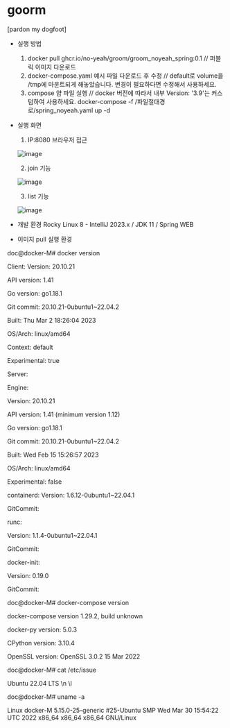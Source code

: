 # goorm

[pardon my dogfoot]

- 실행 방법
  1. docker pull ghcr.io/no-yeah/groom/groom_noyeah_spring:0.1 // 퍼블릭 이미지 다운로드
  2. docker-compose.yaml 예시 파일 다운로드 후 수정
     // default로 volume을 /tmp에 마운트되게 해놓았습니다. 변경이 필요하다면 수정해서 사용하세요.
  4. compose 얌 파일 실행  // docker 버전에 따라서 내부 Version: '3.9'는 커스텀하여 사용하세요.
  docker-compose -f /파일절대경로/spring_noyeah.yaml up -d

- 실행 화면
  1. IP:8080 브라우저 접근
     
  ![image](https://github.com/No-Yeah/goorm/assets/36402738/a79d276c-3d6a-434d-8e2e-add45a7d54cd)

  2. join 기능
     
  ![image](https://github.com/No-Yeah/goorm/assets/36402738/78004587-cb60-420a-99a3-09f4362399c4)

  3. list 기능
     
  ![image](https://github.com/No-Yeah/goorm/assets/36402738/6a3f85de-e8b9-49f7-ba3f-b79321515ea8)

- 개발 환경
Rocky Linux 8 - IntelliJ 2023.x / JDK 11 / Spring WEB

- 이미지 pull 실행 환경
  
doc@docker-M# docker version

Client:
 Version:           20.10.21
 
 API version:       1.41
 
 Go version:        go1.18.1
 
 Git commit:        20.10.21-0ubuntu1~22.04.2
 
 Built:             Thu Mar  2 18:26:04 2023
 
 OS/Arch:           linux/amd64
 
 Context:           default
 
 Experimental:      true

 

Server:

 Engine:
 
  Version:          20.10.21
  
  API version:      1.41 (minimum version 1.12)
  
  Go version:       go1.18.1
  
  Git commit:       20.10.21-0ubuntu1~22.04.2
  
  Built:            Wed Feb 15 15:26:57 2023
  
  OS/Arch:          linux/amd64
  
  Experimental:     false
  
 containerd:
  Version:          1.6.12-0ubuntu1~22.04.1
  
  GitCommit:        
  
 runc:
 
  Version:          1.1.4-0ubuntu1~22.04.1
  
  GitCommit:        
  
 docker-init:
 
  Version:          0.19.0
  
  GitCommit:        
  




doc@docker-M# docker-compose version

docker-compose version 1.29.2, build unknown

docker-py version: 5.0.3

CPython version: 3.10.4

OpenSSL version: OpenSSL 3.0.2 15 Mar 2022





doc@docker-M# cat /etc/issue

Ubuntu 22.04 LTS \n \l




doc@docker-M# uname -a

Linux docker-M 5.15.0-25-generic #25-Ubuntu SMP Wed Mar 30 15:54:22 UTC 2022 x86_64 x86_64 x86_64 GNU/Linux


